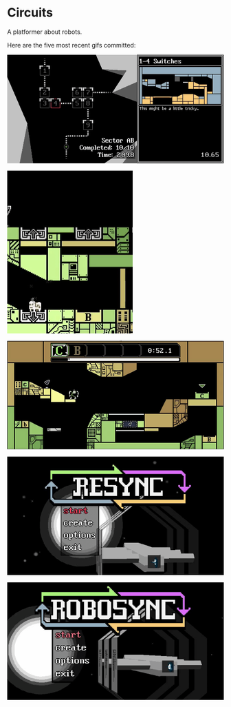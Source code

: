 # Circuits
A platformer about robots.

Here are the five most recent gifs committed:

![120-sector-info.gif](gifs/120-sector-info.gif?raw=true "120-sector-info")

![119-tele-effect.gif](gifs/119-tele-effect.gif?raw=true "119-tele-effect")

![118-failure-message.gif](gifs/118-failure-message.gif?raw=true "118-failure-message")

![117-resync.gif](gifs/117-resync.gif?raw=true "117-resync")

![116-robosync.gif](gifs/116-robosync.gif?raw=true "116-robosync")

